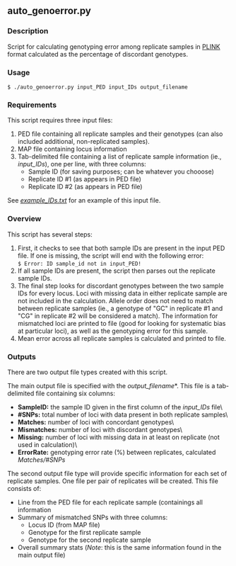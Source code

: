 ## auto_genoerror.py
### Description
Script for calculating genotyping error among replicate samples in [PLINK](https://www.cog-genomics.org/plink/) format calculated as the percentage of discordant genotypes.

### Usage
```$ ./auto_genoerror.py input_PED input_IDs output_filename```

### Requirements
This script requires three input files:

1) PED file containing all replicate samples and their genotypes (can also included additional, non-replicated samples).
2) MAP file containing locus information
3) Tab-delimited file containing a list of replicate sample information (ie., <i>input_IDs</i>), one per line, with three columns:
   - Sample ID (for saving purposes; can be whatever you chooose)
   - Replicate ID #1 (as appears in PED file)
   - Replicate ID #2 (as appears in PED file)
  
See [*example_IDs.txt*](example_files/example_IDs.txt) for an example of this input file.

### Overview
This script has several steps:

1) First, it checks to see that both sample IDs are present in the input PED file. If one is missing, the script will end with the following error:\
```$ Error: ID sample_id not in input_PED!```
2) If all sample IDs are present, the script then parses out the replicate sample IDs.
3) The final step looks for discordant genotypes between the two sample IDs for every locus. Loci with missing data in either replicate sample are not included in the calculation. Allele order does not need to match between replicate samples (ie., a genotype of "GC" in replicate #1 and "CG" in replicate #2 will be considered a match). The information for mismatched loci are printed to file (good for looking for systematic bias at particular loci), as well as the genotyping error for this sample.
4) Mean error across all replicate samples is calculated and printed to file.

### Outputs
There are two output file types created with this script.

The main output file is specified with the *output_filename**. This file is a tab-delimited file containing six columns:
- **SampleID:** the sample ID given in the first column of the *input_IDs* file\
- **#SNPs:** total number of loci with data present in both replicate samples\
- **Matches:** number of loci with concordant genotypes\
- **Mismatches:** number of loci with discordant genotypes\
- **Missing:** number of loci with missing data in at least on replicate (not used in calculation)\
- **ErrorRate:** genotyping error rate (%) between replicates, calculated *Matches/#SNPs*

The second output file type will provide specific information for each set of replicate samples. One file per pair of replicates will be created. This file consists of:
- Line from the PED file for each replicate sample (containings all information
- Summary of mismatched SNPs with three columns:
  - Locus ID (from MAP file)
  - Genotype for the first replicate sample
  - Genotype for the second replicate sample
- Overall summary stats (*Note*: this is the same information found in the main output file)
